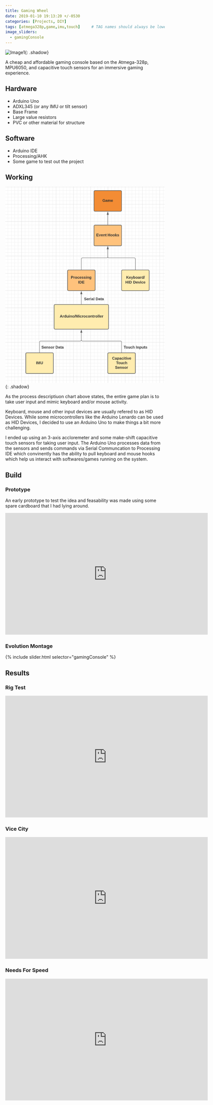 ```yaml
---
title: Gaming Wheel
date: 2019-01-10 19:13:20 +/-0530
categories: [Projects, DIY]
tags: [atmega328p,game,imu,touch]     # TAG names should always be lowercase
image_sliders:
  - gamingConsole
---
```

![Image1](/assets/img/GamingConsole/frontLaptop.jpg){: .shadow}

A cheap and affordable gaming console based on the Atmega-328p,
MPU6050, and capacitive touch sensors for an immersive gaming
experience.

## Hardware
- Arduino Uno
- ADXL345 (or any IMU or tilt sensor)
- Base Frame
- Large value resistors
- PVC or other material for structure

## Software
- Arduino IDE
- Processing/AHK
- Some game to test out the project

## Working
![Image1](/assets/img/GamingConsole/flowchart.png){: .shadow}


As the process descriptiuon chart above states, the entire game plan is to take user input and mimic keyboard and/or mouse activity. 

Keyboard, mouse and other input devices are usually refered to as HID Devices. While some microcontrollers like the Arduino Lenardo can be used as HID Devices, I decided to use an Arduino Uno to make things a bit more challenging. 

I ended up using an 3-axis accloremeter and some make-shift capacitive touch sensors for taking user input. The Arduino Uno processes data from the sensors and sends commands via Serial Communcation to Processing IDE which convinently has the ability to pull keyboard and mouse hooks which help us interact with softwares/games running on the system.   
## Build
### Prototype 
An early prototype to test the idea and feasability was made using some spare cardboard that I had lying around. 
<!-- Insert walk test video here -->
<iframe width="640" height="385" src="https://youtube.com/embed/OxRKLMEx7ZY" frameborder="0" allowfullscreen></iframe>

### Evolution Montage
{% include slider.html selector="gamingConsole" %}

## Results
### Rig Test
<iframe width="640" height="385" src="https://youtube.com/embed/8dTgWj4zzMw" frameborder="0" allowfullscreen></iframe>

### Vice City
<iframe width="640" height="385" src="https://youtube.com/embed/5FExViivi6Y" frameborder="0" allowfullscreen></iframe>

### Needs For Speed 
<iframe width="640" height="385" src="https://youtube.com/embed/6FIAbjZUHqM" frameborder="0" allowfullscreen></iframe>
